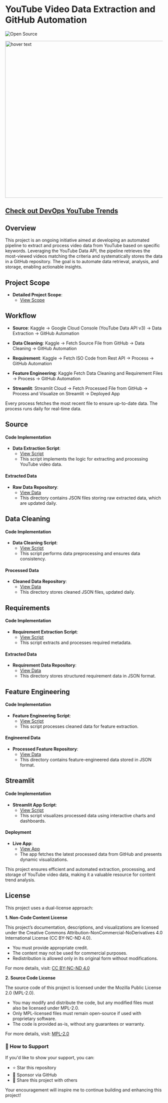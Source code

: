 # YouTube Video Data Extraction and GitHub Automation
![Open Source](https://img.shields.io/badge/Open%20Source-Yes-brightgreen)

<p align="left">
  <img src="https://github.com/darshanabk/YouTubeFoodChannelAnalysis/blob/main/youtube_icon.png" width="1000" height = "500" title="hover text">
</p>

## [Check out DevOps YouTube Trends](https://devops-youtube-trends.streamlit.app/)
## **Overview**
This project is an ongoing initiative aimed at developing an automated pipeline to extract and process video data from YouTube based on specific keywords. Leveraging the YouTube Data API, the pipeline retrieves the most-viewed videos matching the criteria and systematically stores the data in a GitHub repository. The goal is to automate data retrieval, analysis, and storage, enabling actionable insights.


## Project Scope
- **Detailed Project Scope**:
  - [View Scope](https://github.com/darshanabk/YouTubeFoodChannelAnalysis/blob/main/ProjectScope.md)
 
## **Workflow**
  - **Source**: Kaggle -> Google Cloud Console (YouTube Data API v3) -> Data Extraction -> GitHub Automation
      
  - **Data Cleaning**: Kaggle -> Fetch Source File from GitHub -> Data Cleaning -> GitHub Automation
  
  - **Requirement**: Kaggle -> Fetch ISO Code from Rest API -> Process -> GitHub Automation
  
  - **Feature Engineering**: Kaggle Fetch Data Cleaning and Requirement Files -> Process -> GitHub Automation
  
  - **Streamlit**: Streamlit Cloud -> Fetch Processed File from GitHub -> Process and Visualize on Streamlit -> Deployed App

Every process fetches the most recent file to ensure up-to-date data. The process runs daily for real-time data.

## **Source**
#### Code Implementation
- **Data Extraction Script**:
  - [View Script](https://github.com/darshanabk/YouTubeFoodChannelAnalysis/blob/main/sourcedaily.ipynb)
  - This script implements the logic for extracting and processing YouTube video data.
#### Extracted Data
- **Raw Data Repository**:
  - [View Data](https://github.com/darshanabk/YouTubeFoodChannelAnalysis/tree/main/Source/Daily)
  - This directory contains JSON files storing raw extracted data, which are updated daily.

<!-- ### 1. Features:
   - **YouTube Data Extraction**:
      - Fetch top videos based on keywords using the YouTube Data API.
      - Extract details like video title, channel name, view count, likes, comments, and tags.
   
   - **Data Storage**:
      - Save extracted data into JSON files with timestamps for record-keeping.
   
   - **GitHub Integration**:
      - Automatically push the extracted JSON files to a GitHub repository.
      - Maintain a structured directory system in the repository for organized data storage.
   
   - **Error Handling**:
      - Ensures smooth operation by handling API and GitHub errors.
   
   - **Tools and Technologies**:
      - **YouTube Data API**: Fetch video details.
      - **Python Libraries**:
        - `pandas`: For data processing.
        - `re` and `datetime`: For string and date manipulations.
        - `shutil` and `os`: For file and directory operations.
        - `git` and `Repo`: For executing Git commands.
        - `pytz` and `timedelta`: For handling time zones and time differences.
        - `IPython.display`: For displaying JSON responses in Jupyter Notebooks.
      - **Kaggle Secrets**: Manage sensitive API keys and repository credentials securely.
      - **GitHub**: Store and manage extracted data.
###  2. Additional Libraries:
   - `from googleapiclient.discovery import build`: For interacting with the YouTube API.
   - `from kaggle_secrets import UserSecretsClient`: For securely managing API keys in Kaggle. -->

## **Data Cleaning**
#### Code Implementation
- **Data Cleaning Script**:
  - [View Script](https://github.com/darshanabk/YouTubeFoodChannelAnalysis/blob/main/dataCleaning.ipynb)
  - This script performs data preprocessing and ensures data consistency.

#### Processed Data
- **Cleaned Data Repository**:
  - [View Data](https://github.com/darshanabk/YouTubeFoodChannelAnalysis/tree/main/DataCleaning/Daily)
  - This directory stores cleaned JSON files, updated daily.

## **Requirements**
#### Code Implementation
- **Requirement Extraction Script**:
  - [View Script](https://github.com/darshanabk/YouTubeFoodChannelAnalysis/blob/main/country-codes-iso-3166-1-alpha-2-continent-code.ipynb)
  - This script extracts and processes required metadata.

#### Extracted Data
- **Requirement Data Repository**:
  - [View Data](https://github.com/darshanabk/YouTubeFoodChannelAnalysis/tree/main/Requirement/Daily)
  - This directory stores structured requirement data in JSON format.

## **Feature Engineering**
#### Code Implementation
- **Feature Engineering Script**:
  - [View Script](https://github.com/darshanabk/YouTubeFoodChannelAnalysis/blob/main/country-codes-iso-3166-1-alpha-2-continent-code.ipynb)
  - This script processes cleaned data for feature extraction.

#### Engineered Data
- **Processed Feature Repository**:
  - [View Data](https://github.com/darshanabk/YouTubeFoodChannelAnalysis/tree/main/Requirement/Daily)
  - This directory contains feature-engineered data stored in JSON format.
 
## **Streamlit**
#### Code Implementation
- **Streamlit App Script**:
  - [View Script](https://github.com/darshanabk/DevOps-YouTube-Trends/blob/main/Streamlit/Streamlit.py)
  - This script visualizes processed data using interactive charts and dashboards.

#### Deployment
- **Live App**:
  - [View App](https://devops-youtube-trends.streamlit.app/)
  - The app fetches the latest processed data from GitHub and presents dynamic visualizations.

This project ensures efficient and automated extraction, processing, and storage of YouTube video data, making it a valuable resource for content trend analysis.

## License

 This project uses a dual-license approach:  

**1. Non-Code Content License**

This project’s documentation, descriptions, and visualizations are licensed under the Creative Commons Attribution-NonCommercial-NoDerivatives 4.0 International License (CC BY-NC-ND 4.0).  
  - You must provide appropriate credit.  
  - The content may not be used for commercial purposes.  
  - Redistribution is allowed only in its original form without modifications.  

For more details, visit: [CC BY-NC-ND 4.0](https://creativecommons.org/licenses/by-nc-nd/4.0/) 

**2. Source Code License**

The source code of this project is licensed under the Mozilla Public License 2.0 (MPL-2.0).  
  - You may modify and distribute the code, but any modified files must also be licensed under MPL-2.0.  
  - Only MPL-licensed files must remain open-source if used with proprietary software.  
  - The code is provided as-is, without any guarantees or warranty.  

For more details, visit: [MPL-2.0](https://www.mozilla.org/en-US/MPL/2.0/)



  

### 🤝 How to Support  
If you'd like to show your support, you can:  
- ⭐ Star this repository  
- 💪 Sponsor via GitHub  
- 🔗 Share this project with others  

Your encouragement will inspire me to continue building and enhancing this project!  
